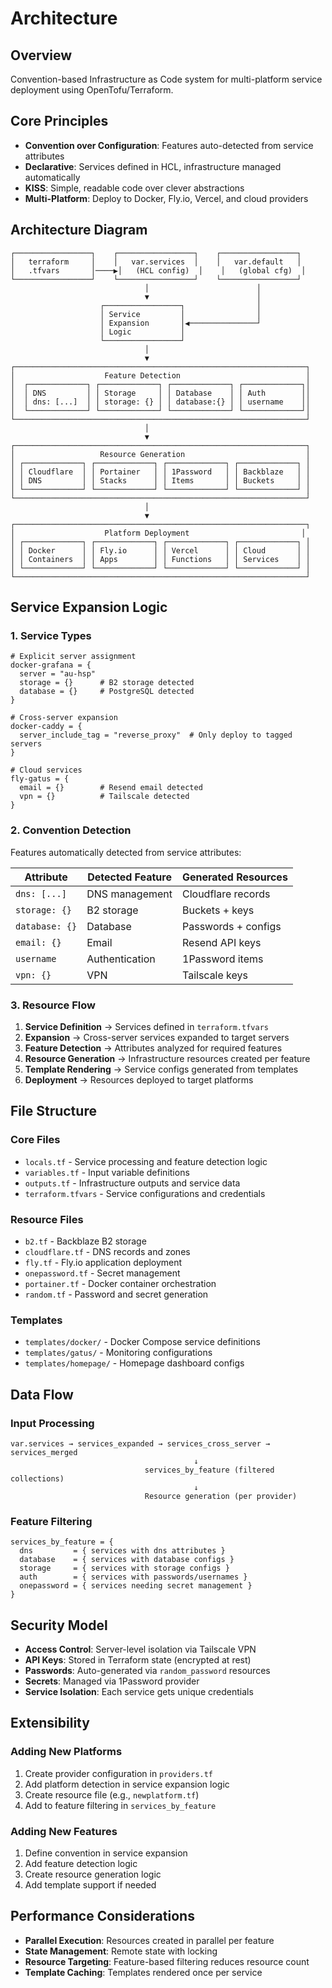 # Architecture

## Overview

Convention-based Infrastructure as Code system for multi-platform service deployment using OpenTofu/Terraform.

## Core Principles

- **Convention over Configuration**: Features auto-detected from service attributes
- **Declarative**: Services defined in HCL, infrastructure managed automatically
- **KISS**: Simple, readable code over clever abstractions
- **Multi-Platform**: Deploy to Docker, Fly.io, Vercel, and cloud providers

## Architecture Diagram

```
┌─────────────────┐    ┌─────────────────┐    ┌─────────────────┐
│   terraform     │    │   var.services  │    │   var.default   │
│   .tfvars       │────▶│   (HCL config)  │    │   (global cfg)  │
└─────────────────┘    └─────────────────┘    └─────────────────┘
                              │                        │
                              ▼                        │
                    ┌─────────────────┐                │
                    │ Service         │                │
                    │ Expansion       │◀───────────────┘
                    │ Logic           │
                    └─────────────────┘
                              │
                              ▼
┌─────────────────────────────────────────────────────────────────┐
│                    Feature Detection                            │
│  ┌─────────────┐ ┌─────────────┐ ┌─────────────┐ ┌─────────────┐│
│  │ DNS         │ │ Storage     │ │ Database    │ │ Auth        ││
│  │ dns: [...]  │ │ storage: {} │ │ database:{} │ │ username    ││  
│  └─────────────┘ └─────────────┘ └─────────────┘ └─────────────┘│
└─────────────────────────────────────────────────────────────────┘
                              │
                              ▼
┌─────────────────────────────────────────────────────────────────┐
│                   Resource Generation                           │
│ ┌─────────────┐ ┌─────────────┐ ┌─────────────┐ ┌─────────────┐ │
│ │ Cloudflare  │ │ Portainer   │ │ 1Password   │ │ Backblaze   │ │
│ │ DNS         │ │ Stacks      │ │ Items       │ │ Buckets     │ │
│ └─────────────┘ └─────────────┘ └─────────────┘ └─────────────┘ │
└─────────────────────────────────────────────────────────────────┘
                              │
                              ▼
┌─────────────────────────────────────────────────────────────────┐
│                    Platform Deployment                         │
│ ┌─────────────┐ ┌─────────────┐ ┌─────────────┐ ┌─────────────┐ │
│ │ Docker      │ │ Fly.io      │ │ Vercel      │ │ Cloud       │ │
│ │ Containers  │ │ Apps        │ │ Functions   │ │ Services    │ │
│ └─────────────┘ └─────────────┘ └─────────────┘ └─────────────┘ │
└─────────────────────────────────────────────────────────────────┘
```

## Service Expansion Logic

### 1. Service Types

```hcl
# Explicit server assignment
docker-grafana = {
  server = "au-hsp"
  storage = {}      # B2 storage detected
  database = {}     # PostgreSQL detected
}

# Cross-server expansion  
docker-caddy = {
  server_include_tag = "reverse_proxy"  # Only deploy to tagged servers
}

# Cloud services
fly-gatus = {
  email = {}        # Resend email detected
  vpn = {}          # Tailscale detected
}
```

### 2. Convention Detection

Features automatically detected from service attributes:

| Attribute | Detected Feature | Generated Resources |
|-----------|------------------|-------------------|
| `dns: [...]` | DNS management | Cloudflare records |
| `storage: {}` | B2 storage | Buckets + keys |
| `database: {}` | Database | Passwords + configs |
| `email: {}` | Email | Resend API keys |
| `username` | Authentication | 1Password items |
| `vpn: {}` | VPN | Tailscale keys |

### 3. Resource Flow

1. **Service Definition** → Services defined in `terraform.tfvars`
2. **Expansion** → Cross-server services expanded to target servers
3. **Feature Detection** → Attributes analyzed for required features
4. **Resource Generation** → Infrastructure resources created per feature
5. **Template Rendering** → Service configs generated from templates
6. **Deployment** → Resources deployed to target platforms

## File Structure

### Core Files
- `locals.tf` - Service processing and feature detection logic  
- `variables.tf` - Input variable definitions
- `outputs.tf` - Infrastructure outputs and service data
- `terraform.tfvars` - Service configurations and credentials

### Resource Files
- `b2.tf` - Backblaze B2 storage
- `cloudflare.tf` - DNS records and zones
- `fly.tf` - Fly.io application deployment
- `onepassword.tf` - Secret management  
- `portainer.tf` - Docker container orchestration
- `random.tf` - Password and secret generation

### Templates
- `templates/docker/` - Docker Compose service definitions
- `templates/gatus/` - Monitoring configurations
- `templates/homepage/` - Homepage dashboard configs

## Data Flow

### Input Processing
```hcl
var.services → services_expanded → services_cross_server → services_merged
                                         ↓
                              services_by_feature (filtered collections)
                                         ↓
                              Resource generation (per provider)
```

### Feature Filtering
```hcl
services_by_feature = {
  dns         = { services with dns attributes }
  database    = { services with database configs }  
  storage     = { services with storage configs }
  auth        = { services with passwords/usernames }
  onepassword = { services needing secret management }
}
```

## Security Model

- **Access Control**: Server-level isolation via Tailscale VPN
- **API Keys**: Stored in Terraform state (encrypted at rest)
- **Passwords**: Auto-generated via `random_password` resources  
- **Secrets**: Managed via 1Password provider
- **Service Isolation**: Each service gets unique credentials

## Extensibility

### Adding New Platforms
1. Create provider configuration in `providers.tf`
2. Add platform detection in service expansion logic
3. Create resource file (e.g., `newplatform.tf`)
4. Add to feature filtering in `services_by_feature`

### Adding New Features
1. Define convention in service expansion
2. Add feature detection logic
3. Create resource generation logic
4. Add template support if needed

## Performance Considerations

- **Parallel Execution**: Resources created in parallel per feature
- **State Management**: Remote state with locking
- **Resource Targeting**: Feature-based filtering reduces resource count
- **Template Caching**: Templates rendered once per service